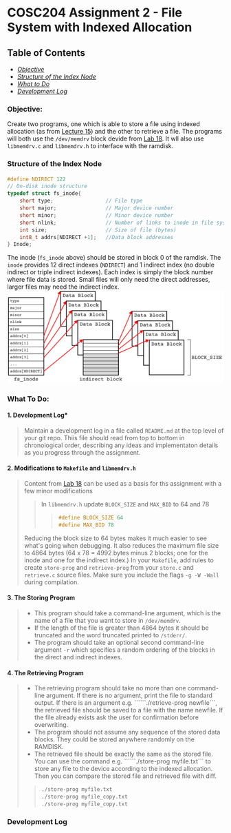 # COSC204 Assignment 2 - File System with Indexed Allocation
## Table of Contents
- [*Objective*](#objective)
- [*Structure of the Index Node*](#structure-of-the-index-node)
- [*What to Do*](#what-to-do)
- [*Development Log*](#development-log)
### Objective:
Create two programs, one which is able to store a file using indexed allocation (as from [Lecture 15](https://blackboard.otago.ac.nz/bbcswebdav/pid-3172094-dt-content-rid-20854941_1/courses/COSC204_S2DNI_2023/l15.pdf)) and the other to retrieve a file. The programs will both use the ```/dev/memdrv``` block devide from [Lab 18](https://blackboard.otago.ac.nz/bbcswebdav/pid-3213642-dt-content-rid-20939814_1/courses/COSC204_S2DNI_2023/lab18.pdf). It wll also use ```libmemdrv.c``` and ```libmemdrv.h``` to interface with the ramdisk.
### Structure of the Index Node
```c
#define NDIRECT 122
// On-disk inode structure
typedef struct fs_inode{
    short type;                 // File type
    short major;                // Major device number
    short minor;                // Minor device number
    short nlink;                // Number of links to inode in file system
    int size;                   // Size of file (bytes)
    int8_t addrs[NDIRECT +1];   //Data block addresses
} Inode;
```
The inode (```fs_inode``` above) should be stored in block 0 of the ramdisk. The ```inode``` provides 12 direct indexes (```NDIRECT```) and 1 indirect index (no double indirect or triple indirect indexes). Each index is simply the block number where file data is stored. Small files will only need the direct addresses, larger files may need the indirect index.
![inode structure](inodeStructure.png)
### What To Do:
#### 1. Development Log*
> Maintain a development log in a file called ```README.md``` at the top level of your git repo. Thiis file should read from top to bottom in chronological order, describing any ideas and implementaton details as you progress through the assignment.
#### 2. Modifications to ```Makefile``` and ```libmemdrv.h```
> Content from [Lab 18](https://blackboard.otago.ac.nz/bbcswebdav/pid-3213642-dt-content-rid-20939814_1/courses/COSC204_S2DNI_2023/lab18.pdf) can be used as a basis for ths assignment with a few minor modifications
>> In ```libmemdrv.h``` update ```BLOCK_SIZE``` and ```MAX_BID``` to 64 and 78
>>> ```c
>>> #define BLOCK_SIZE 64
>>> #define MAX_BID 78
>>> ```
> Reducing the block size to 64 bytes makes it much easier to see what's going when debugging. It also reduces the maximum file size to 4864 bytes (64 x 78 = 4992 bytes minus 2 blocks; one for the inode and one for the indirect index.)
> In your ```Makefile```, add rules to create ```store-prog``` and ```retrieve-prog``` from your ```store.c``` and ```retrieve.c``` source files. Make sure you include the flags ```-g -W -Wall``` during compilation.
#### 3. The Storing Program
> - This program should take a command-line argument, which is the name of a file that you want to store in ```/dev/memdrv```.
> - If the length of the file is greater than 4864 bytes it should be truncated and the word truncated printed to ```/stderr/```.
> - The program should take an optional second command-line argument ```-r``` which specifies a random ordering of the blocks in the direct and indirect indexes.
#### 4. The Retrieving Program
> - The retrieving program should take no more than one command-line argument. If there is no argument, print the file to standard output. If there is an argument e.g. ``````./retrieve-prog newfile```, the retrieved file should be saved to a file with the name newfile. If the file already exists ask the user for confirmation before overwriting.
> - The program should not assume any sequence of the stored data blocks. They could be stored anywhere randomly on the RAMDISK.
> - The retrieved file should be exactly the same as the stored file. You can use the command e.g. ``````./store-prog myfile.txt``` to store any file to the device according to the indexed allocation. Then you can compare the stored file and retrieved file with diff.
>> ```c
>> ./store-prog myfile.txt
>> ./store-prog myfile_copy.txt
>> ./store-prog myfile_copy.txt
>> ```
### Development Log
